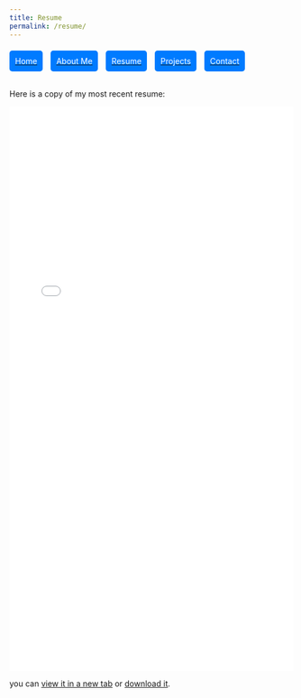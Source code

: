 ```yaml
---
title: Resume
permalink: /resume/
---
```


<div style="margin-top: 20px;">
    <a href="/" style="display: inline-block; text-align: center; margin-right: 10px;">
        <span style="display: block; background-color: #007bff; color: white; padding: 10px; border-radius: 5px;">Home</span>
    </a>
    <a href="/about" style="display: inline-block; text-align: center; margin-right: 10px;">
        <span style="display: block; background-color: #007bff; color: white; padding: 10px; border-radius: 5px;">About Me</span>
    </a>
    <a href="/resume" style="display: inline-block; text-align: center; margin-right: 10px;">
        <span style="display: block; background-color: #007bff; color: white; padding: 10px; border-radius: 5px;">Resume</span>
    </a>
    <a href="/projects" style="display: inline-block; text-align: center; margin-right: 10px;">
        <span style="display: block; background-color: #007bff; color: white; padding: 10px; border-radius: 5px;">Projects</span>
    </a>
    <a href="/contact" style="display: inline-block; text-align: center; margin-right: 10px;">
        <span style="display: block; background-color: #007bff; color: white; padding: 10px; border-radius: 5px;">Contact</span>
    </a>
</div>

<br>


Here is a copy of my most recent resume:

<iframe src = "/assets/Resume_Rohit_Menon_new.pdf" width = "100%" height = "1000px" style = "border: none;"></iframe>

<p>you can <a href="/assets/Resume_Rohit_Menon_new.pdf" target="_blank">view it in a new tab</a> or <a href="/assets/Resume_Rohit_Menon_.pdf" download>download it</a>.</p>


